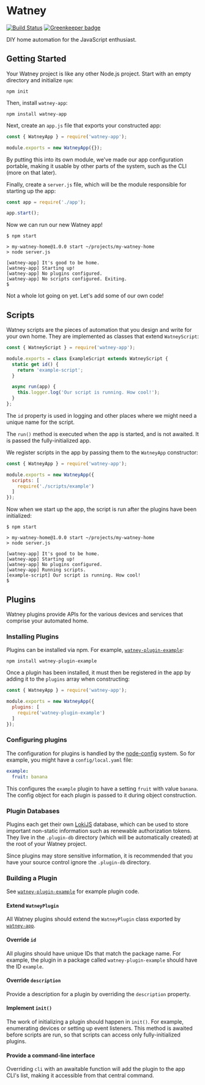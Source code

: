 Watney
======

[![Build Status](https://travis-ci.org/doingweb/watney-app.svg?branch=master)](https://travis-ci.org/doingweb/watney-app)
[![Greenkeeper badge](https://badges.greenkeeper.io/doingweb/watney-app.svg)](https://greenkeeper.io/)

DIY home automation for the JavaScript enthusiast.

Getting Started
---------------

Your Watney project is like any other Node.js project. Start with an empty directory and initialize `npm`:

```console
npm init
```

Then, install `watney-app`:

```console
npm install watney-app
```

Next, create an `app.js` file that exports your constructed app:

```js
const { WatneyApp } = require('watney-app');

module.exports = new WatneyApp({});
```

By putting this into its own module, we've made our app configuration portable, making it usable by other parts of the system, such as the CLI (more on that later).

Finally, create a `server.js` file, which will be the module responsible for starting up the app:

```js
const app = require('./app');

app.start();
```

Now we can run our new Watney app!

```console
$ npm start

> my-watney-home@1.0.0 start ~/projects/my-watney-home
> node server.js

[watney-app] It's good to be home.
[watney-app] Starting up!
[watney-app] No plugins configured.
[watney-app] No scripts configured. Exiting.
$
```

Not a whole lot going on yet. Let's add some of our own code!

Scripts
-------

Watney scripts are the pieces of automation that you design and write for your own home. They are implemented as classes that extend `WatneyScript`:

```js
const { WatneyScript } = require('watney-app');

module.exports = class ExampleScript extends WatneyScript {
  static get id() {
    return 'example-script';
  }

  async run(app) {
    this.logger.log('Our script is running. How cool!');
  }
};
```

The `id` property is used in logging and other places where we might need a unique name for the script.

The `run()` method is executed when the app is started, and is not awaited. It is passed the fully-initialized app.

We register scripts in the app by passing them to the `WatneyApp` constructor:

```js
const { WatneyApp } = require('watney-app');

module.exports = new WatneyApp({
  scripts: [
    require('./scripts/example')
  ]
});
```

Now when we start up the app, the script is run after the plugins have been initialized:

```console
$ npm start

> my-watney-home@1.0.0 start ~/projects/my-watney-home
> node server.js

[watney-app] It's good to be home.
[watney-app] Starting up!
[watney-app] No plugins configured.
[watney-app] Running scripts.
[example-script] Our script is running. How cool!
$
```

Plugins
-------

Watney plugins provide APIs for the various devices and services that comprise your automated home.

### Installing Plugins

Plugins can be installed via npm. For example, [`watney-plugin-example`](https://www.npmjs.com/package/watney-plugin-example):

```console
npm install watney-plugin-example
```

Once a plugin has been installed, it must then be registered in the app by adding it to the `plugins` array when constructing:

```js
const { WatneyApp } = require('watney-app');

module.exports = new WatneyApp({
  plugins: [
    require('watney-plugin-example')
  ]
});
```

### Configuring plugins

The configuration for plugins is handled by the [node-config](https://github.com/lorenwest/node-config) system. So for example, you might have a `config/local.yaml` file:

```yaml
example:
  fruit: banana
```

This configures the `example` plugin to have a setting `fruit` with value `banana`. The config object for each plugin is passed to it during object construction.

### Plugin Databases

Plugins each get their own [LokiJS](https://github.com/techfort/LokiJS) database, which can be used to store important non-static information such as renewable authorization tokens. They live in the `.plugin-db` directory (which will be automatically created) at the root of your Watney project.

Since plugins may store sensitive information, it is recommended that you have your source control ignore the `.plugin-db` directory.

### Building a Plugin

See [`watney-plugin-example`](https://www.npmjs.com/package/watney-plugin-example) for example plugin code.

#### Extend `WatneyPlugin`

All Watney plugins should extend the `WatneyPlugin` class exported by [`watney-app`](https://github.com/doingweb/watney-app).

#### Override `id`

All plugins should have unique IDs that match the package name. For example, the plugin in a package called `watney-plugin-example` should have the ID `example`.

#### Override `description`

Provide a description for a plugin by overriding the `description` property.

#### Implement `init()`

The work of initializing a plugin should happen in `init()`. For example, enumerating devices or setting up event listeners. This method is awaited before scripts are run, so that scripts can access only fully-initialized plugins.

#### Provide a command-line interface

Overriding `cli` with an awaitable function will add the plugin to the app CLI's list, making it accessible from that central command.
